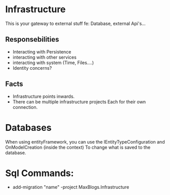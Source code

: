 # Infrastructure
This is your gateway to external stuff fe: Database, external Api's...

## Responsebilities
- Interacting with Persistence
- interacting with other services
- interacting with system (Time, Files....)
- Identity concerns?


## Facts
- Infrastructure points inwards.
- There can be multiple infrastructure projects Each for their own connection.


# Databases
When using entityFramework, you can use the IEntityTypeConfiguration and OnModelCreation (inside the context) To change what is saved to the database.

# Sql Commands:
- add-migration "name" -project MaxBlogs.Infrastructure